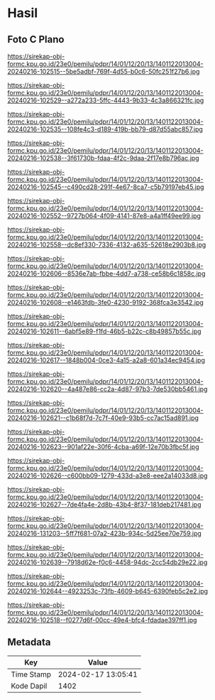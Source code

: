 # Hasil

## Foto C Plano

https://sirekap-obj-formc.kpu.go.id/23e0/pemilu/pdpr/14/01/12/20/13/1401122013004-20240216-102515--5be5adbf-769f-4d55-b0c6-50fc251f27b6.jpg

https://sirekap-obj-formc.kpu.go.id/23e0/pemilu/pdpr/14/01/12/20/13/1401122013004-20240216-102529--a272a233-5ffc-4443-9b33-4c3a866321fc.jpg

https://sirekap-obj-formc.kpu.go.id/23e0/pemilu/pdpr/14/01/12/20/13/1401122013004-20240216-102535--108fe4c3-d189-419b-bb79-d87d55abc857.jpg

https://sirekap-obj-formc.kpu.go.id/23e0/pemilu/pdpr/14/01/12/20/13/1401122013004-20240216-102538--3f61730b-fdaa-4f2c-9daa-2f17e8b796ac.jpg

https://sirekap-obj-formc.kpu.go.id/23e0/pemilu/pdpr/14/01/12/20/13/1401122013004-20240216-102545--c490cd28-291f-4e67-8ca7-c5b79197eb45.jpg

https://sirekap-obj-formc.kpu.go.id/23e0/pemilu/pdpr/14/01/12/20/13/1401122013004-20240216-102552--9727b064-4f09-4141-87e8-a4a1ff49ee99.jpg

https://sirekap-obj-formc.kpu.go.id/23e0/pemilu/pdpr/14/01/12/20/13/1401122013004-20240216-102558--dc8ef330-7336-4132-a635-52618e2903b8.jpg

https://sirekap-obj-formc.kpu.go.id/23e0/pemilu/pdpr/14/01/12/20/13/1401122013004-20240216-102606--8536e7ab-fbbe-4dd7-a738-ce58b6c1858c.jpg

https://sirekap-obj-formc.kpu.go.id/23e0/pemilu/pdpr/14/01/12/20/13/1401122013004-20240216-102608--e1463fdb-3fe0-4230-9192-368fca3e3542.jpg

https://sirekap-obj-formc.kpu.go.id/23e0/pemilu/pdpr/14/01/12/20/13/1401122013004-20240216-102611--6abf5e89-f1fd-46b5-b22c-c8b49857b55c.jpg

https://sirekap-obj-formc.kpu.go.id/23e0/pemilu/pdpr/14/01/12/20/13/1401122013004-20240216-102617--1848b004-0ce3-4a15-a2a8-601a34ec9454.jpg

https://sirekap-obj-formc.kpu.go.id/23e0/pemilu/pdpr/14/01/12/20/13/1401122013004-20240216-102620--4a487e86-cc2a-4d87-97b3-7de530bb5461.jpg

https://sirekap-obj-formc.kpu.go.id/23e0/pemilu/pdpr/14/01/12/20/13/1401122013004-20240216-102621--c1b68f7d-7c7f-40e9-93b5-cc7ac15ad891.jpg

https://sirekap-obj-formc.kpu.go.id/23e0/pemilu/pdpr/14/01/12/20/13/1401122013004-20240216-102623--901af22e-30f6-4cba-a69f-12e70b3fbc5f.jpg

https://sirekap-obj-formc.kpu.go.id/23e0/pemilu/pdpr/14/01/12/20/13/1401122013004-20240216-102626--c600bb09-1279-433d-a3e8-eee2a14033d8.jpg

https://sirekap-obj-formc.kpu.go.id/23e0/pemilu/pdpr/14/01/12/20/13/1401122013004-20240216-102627--7de4fa4e-2d8b-43b4-8f37-181deb217481.jpg

https://sirekap-obj-formc.kpu.go.id/23e0/pemilu/pdpr/14/01/12/20/13/1401122013004-20240216-131203--5ff7f681-07a2-423b-934c-5d25ee70e759.jpg

https://sirekap-obj-formc.kpu.go.id/23e0/pemilu/pdpr/14/01/12/20/13/1401122013004-20240216-102639--7918d62e-f0c6-4458-94dc-2cc54db29e22.jpg

https://sirekap-obj-formc.kpu.go.id/23e0/pemilu/pdpr/14/01/12/20/13/1401122013004-20240216-102644--4923253c-73fb-4609-b645-6390feb5c2e2.jpg

https://sirekap-obj-formc.kpu.go.id/23e0/pemilu/pdpr/14/01/12/20/13/1401122013004-20240216-102518--f0277d6f-00cc-49e4-bfc4-fdadae397ff1.jpg


## Metadata

| Key        | Value               |
| ---------- | ------------------- |
| Time Stamp | 2024-02-17 13:05:41 |
| Kode Dapil | 1402                |



